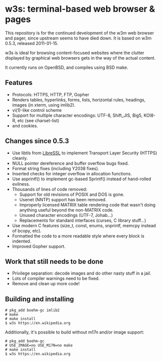w3s: terminal-based web browser & pages
=======================================

This repository is for the continued development of the w3m web
browser and pager, since upstream seems to have died down. It is
based on w3m 0.5.3, released 2011-01-15.

w3s is ideal for browsing content-focused websites where the
clutter displayed by graphical web browsers gets in the way of
the actual content.

It currently runs on OpenBSD, and compiles using BSD make.

Features
--------
* Protocols: HTTPS, HTTP, FTP, Gopher
* Renders tables, hyperlinks, forms, lists, horizontal rules,
headings, images (in xterm, using imlib2).
* vi(1)-like control scheme
* Support for multiple character encodings: UTF-8, Shift_JIS,
Big5, KOI8-R, etc (see charset-list)
* and cookies.

Changes since 0.5.3
-------------------
* Use libtls from [LibreSSL](http://libressl.org) to implement
Transport Layer Security (HTTPS) cleanly.
* NULL pointer dereference and buffer overflow bugs fixed.
* Format string fixes (including Y2038 fixes).
* Inserted checks for integer overflow in allocation functions.
* Use asprintf() to implement gc-based Sprintf() instead of
hand-rolled evilness.
* Thousands of lines of code removed:
	* Support for old revisions of POSIX and DOS is gone.
	* Usenet (NNTP) support has been removed.
	* Improperly licensed MATRIX table rendering code that wasn't
	doing anything useful beyond the non-MATRIX code.
	* Unused character encodings (UTF-7, Johab...)
	* Replacements for standard interfaces (curses, C library stuff...)
* Use modern C features (size_t, const, enums, snprintf, memcpy 
instead of bcopy, etc).
* Formatted the code to a more readable style where every block
is indented.
* Improved Gopher support.

Work that still needs to be done
--------------------------------
* Privilege separation: decode images and do other nasty
stuff in a jail.
* Lots of compiler warnings need to be fixed.
* Remove and clean up more code!

Building and installing
-----------------------
	# pkg_add boehm-gc imlib2
	# make
	# make install
	$ w3s https://en.wikipedia.org

Additionally, it's possible to build without m17n and/or image
support:

	# pkg_add boehm-gc
	# USE_IMAGE=no USE_M17N=no make
	# make install
	$ w3s https://en.wikipedia.org
